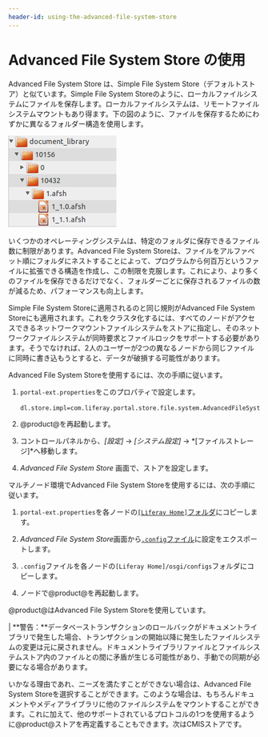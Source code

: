 ```yaml
---
header-id: using-the-advanced-file-system-store
---
```


# Advanced File System Store の使用

Advanced File System Store は、Simple File System Store（デフォルトストア）と似ています。Simple File System Storeのように、ローカルファイルシステムにファイルを保存します。ローカルファイルシステムは、リモートファイルシステムマウントもあり得ます。下の図のように、ファイルを保存するためにわずかに異なるフォルダー構造を使用します。

![図1：Advanced File System Storeは、ファイルシステムストアよりもネストされたフォルダ構造を作成します。](../../../images/enterprise-adv-file-system-store.png)

 いくつかのオペレーティングシステムは、特定のフォルダに保存できるファイル数に制限があります。Advanced File System Storeは、ファイルをアルファベット順にフォルダにネストすることによって、プログラムから何百万というファイルに拡張できる構造を作成し、この制限を克服します。これにより、より多くのファイルを保存できるだけでなく、フォルダーごとに保存されるファイルの数が減るため、パフォーマンスも向上します。

Simple File System Storeに適用されるのと同じ規則がAdvanced File System Storeにも適用されます。これをクラスタ化するには、すべてのノードがアクセスできるネットワークマウントファイルシステムをストアに指定し、そのネットワークファイルシステムが同時要求とファイルロックをサポートする必要があります。そうでなければ、2人のユーザーが2つの異なるノードから同じファイルに同時に書き込もうとすると、データが破損する可能性があります。

Advanced File System Storeを使用するには、次の手順に従います。

1. `portal-ext.properties`をこのプロパティで設定します。

       dl.store.impl=com.liferay.portal.store.file.system.AdvancedFileSystemStore
   
2. @product@を再起動します。

3. コントロールパネルから、*[設定]* → *[システム設定]* → *[ファイルストレージ]*へ移動します。

4. *Advanced File System Store* 画面で、ストアを設定します。

マルチノード環境でAdvanced File System Storeを使用するには、次の手順に従います。

1. `portal-ext.properties`を各ノードの[`[Liferay Home]`フォルダ](/discover/deployment/-/knowledge_base/7-1/installing-liferay#liferay-home)にコピーします。

2. *Advanced File System Store*画面から[`.config`ファイル](/discover/portal/-/knowledge_base/7-1/understanding-system-configuration-files)に設定をエクスポートします。

3. `.config`ファイルを各ノードの`[Liferay Home]/osgi/configs`フォルダにコピーします。

4. ノードで@product@を再起動します。

@product@はAdvanced File System Storeを使用しています。

| **警告：**データベーストランザクションのロールバックがドキュメントライブラリで発生した場合、トランザクションの開始以降に発生したファイルシステムの変更は元に戻されません。ドキュメントライブラリファイルとファイルシステムストア内のファイルとの間に矛盾が生じる可能性があり、手動での同期が必要になる場合があります。

いかなる理由であれ、ニーズを満たすことができない場合は、Advanced File System Storeを選択することができます。このような場合は、もちろんドキュメントやメディアライブラリに他のファイルシステムをマウントすることができます。これに加えて、他のサポートされているプロトコルの1つを使用するように@product@ストアを再定義することもできます。次はCMISストアです。
